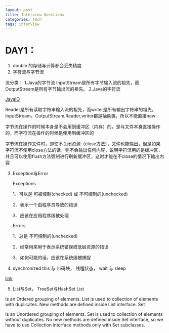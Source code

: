 ```yaml
---
layout: post
title: Interview Questions
categories: Tech
tags: interview
---
```


DAY1：
===

1. double 的存储与计算都会丢失精度
2. 字符流与字节流

  流分类： 
  1.Java的字节流 
   InputStream是所有字节输入流的祖先，而OutputStream是所有字节输出流的祖先。 
  2.Java的字符流 
  
  [JavaIO](http://www.cnblogs.com/lich/tag/java%20IO/)
  
  Reader是所有读取字符串输入流的祖先，而writer是所有输出字符串的祖先。 
  InputStream，OutputStream,Reader,writer都是抽象类。所以不能直接new  


  字节流在操作的时候本身是不会用到缓冲区（内存）的，是与文件本身直接操作的，而字符流在操作的时候是使用到缓冲区的

  字节流在操作文件时，即使不关闭资源（close方法），文件也能输出，但是如果字符流不使用close方法的话，则不会输出任何内容，说明字符流用的是缓冲区，并且可以使用flush方法强制进行刷新缓冲区，这时才能在不close的情况下输出内容


3. Exception与Error

    Exceptions 
    
    1．可以是 可被控制(checked) 或 不可控制的(unchecked) 
    
    2．表示一个由程序员导致的错误 
    
    3．应该在应用程序级被处理 
    
    
    
    Errors 
    
    1．总是 不可控制的(unchecked) 
    
    2．经常用来用于表示系统错误或低层资源的错误 
    
    3．如何可能的话，应该在系统级被捕捉 


4. synchronized this 与 带码块， 线程状态， wait 与 sleep

  [link](http://www.cnblogs.com/GnagWang/archive/2011/02/27/1966606.html)
 

5. List与Set， TreeSet与HashSet
  List

  Is an Ordered grouping of elements.
  List is used to collection of elements with duplicates.
  New methods are defined inside List interface.
  Set
  
  Is an Unordered grouping of elements.
  Set is used to collection of elements without duplicates.
  No new methods are defined inside Set interface, so we have to use Collection interface methods only with Set   subclasses. 

